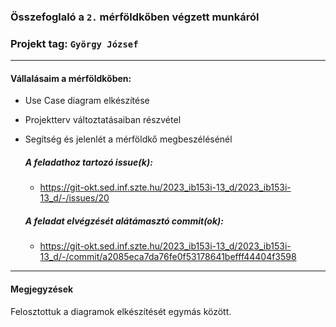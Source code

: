 ### Összefoglaló a `2.` mérföldkőben végzett munkáról

### Projekt tag: `György József`

___

#### Vállalásaim a mérföldkőben: 
 - Use Case diagram elkészítése
 - Projektterv változtatásaiban részvétel
 - Segítség és jelenlét a mérföldkő megbeszélésénél

    ##### A feladathoz tartozó issue(k):

     - https://git-okt.sed.inf.szte.hu/2023_ib153i-13_d/2023_ib153i-13_d/-/issues/20

    ##### A feladat elvégzését alátámasztó commit(ok):

     - https://git-okt.sed.inf.szte.hu/2023_ib153i-13_d/2023_ib153i-13_d/-/commit/a2085eca7da76fe0f53178641befff44404f3598


___


#### Megjegyzések

Felosztottuk a diagramok elkészítését egymás között.
